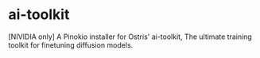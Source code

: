 # ai-toolkit
[NIVIDIA only] A Pinokio installer for Ostris' ai-toolkit, The ultimate training toolkit for finetuning diffusion models.
